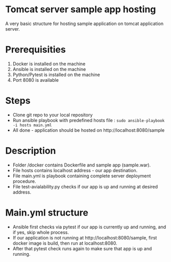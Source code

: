 # Tomcat server sample app hosting
A very basic structure for hosting sample application on tomcat application server.

# Prerequisities
1. Docker is installed on the machine
2. Ansible is installed on the machine
3. Python/Pytest is installed on the machine
4. Port 8080 is available

# Steps
* Clone git repo to your local repository
* Run ansible playbook with predefined hosts file : ```sudo ansible-playbook -i hosts main.yml```
* All done - application should be hosted on http://localhost:8080/sample


# Description

* Folder /docker contains Dockerfile and sample app (sample.war).
* File hosts contains localhost address - our app destination.
* File main.yml is playbook containing complete server deployment procedure.
* File test-avialability.py checks if our app is up and running at desired address.

# Main.yml structure

* Ansible first checks via pytest if our app is currently up and running, and if yes, skip whole process.
* If our application is not running at http://localhost:8080/sample, first docker image is build, then run at localhost:8080.
* After that pytest check runs again to make sure that app is up and running.
